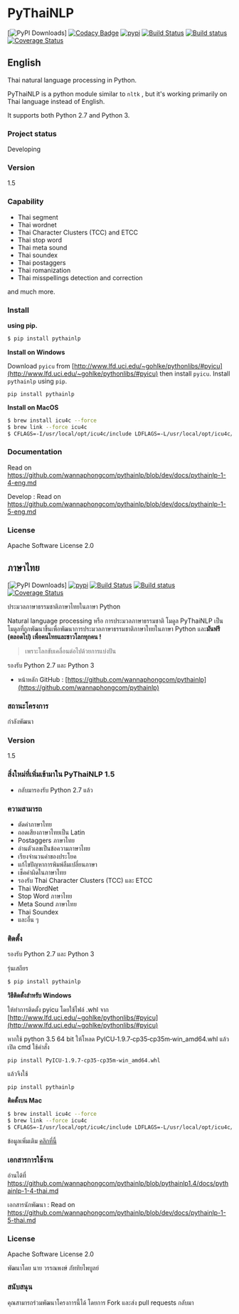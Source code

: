 # PyThaiNLP
[![PyPI Downloads](https://img.shields.io/pypi/dm/pythainlp.png)]
[![Codacy Badge](https://api.codacy.com/project/badge/Grade/50fa9d87f4fb4a95aac62b398aa374fa)](https://www.codacy.com/app/wannaphongcom/pythainlp?utm_source=github.com&utm_medium=referral&utm_content=wannaphongcom/pythainlp&utm_campaign=badger)
[![pypi](https://img.shields.io/pypi/v/pythainlp.svg)](https://pypi.python.org/pypi/pythainlp)
[![Build Status](https://travis-ci.org/wannaphongcom/pythainlp.svg?branch=develop)](https://travis-ci.org/wannaphongcom/pythainlp)
[![Build status](https://ci.appveyor.com/api/projects/status/uxerymgggp1uch0p?svg=true)](https://ci.appveyor.com/project/wannaphongcom/pythainlp)
[![Coverage Status](https://coveralls.io/repos/github/wannaphongcom/pythainlp/badge.svg?branch=pythainlp1.4)](https://coveralls.io/github/wannaphongcom/pythainlp?branch=pythainlp1.4)

## English

Thai natural language processing in Python.

PyThaiNLP is a python module similar to `nltk` , but it's working primarily on
Thai language instead of English.

It supports both Python 2.7 and Python 3.

### Project status

Developing

### Version

1.5

### Capability

- Thai segment
- Thai wordnet
- Thai Character Clusters (TCC) and ETCC
- Thai stop word
- Thai meta sound
- Thai soundex
- Thai postaggers
- Thai romanization
- Thai misspellings detection and correction

and much more.

### Install

**using pip.**

```sh
$ pip install pythainlp
```

**Install on  Windows**

Download `pyicu` from [http://www.lfd.uci.edu/~gohlke/pythonlibs/#pyicu](http://www.lfd.uci.edu/~gohlke/pythonlibs/#pyicu) then install `pyicu`. Install `pythainlp` using `pip`.

```
pip install pythainlp
```

**Install on MacOS**

```sh
$ brew install icu4c --force
$ brew link --force icu4c
$ CFLAGS=-I/usr/local/opt/icu4c/include LDFLAGS=-L/usr/local/opt/icu4c/lib pip install pythainlp
```

### Documentation

Read on https://github.com/wannaphongcom/pythainlp/blob/dev/docs/pythainlp-1-4-eng.md

Develop : Read on https://github.com/wannaphongcom/pythainlp/blob/dev/docs/pythainlp-1-5-eng.md

### License

Apache Software License 2.0

## ภาษาไทย

[![PyPI Downloads](https://img.shields.io/pypi/dm/pythainlp.png)]
[![pypi](https://img.shields.io/pypi/v/pythainlp.svg)](https://pypi.python.org/pypi/pythainlp)
[![Build Status](https://travis-ci.org/wannaphongcom/pythainlp.svg?branch=develop)](https://travis-ci.org/wannaphongcom/pythainlp)
[![Build status](https://ci.appveyor.com/api/projects/status/uxerymgggp1uch0p?svg=true)](https://ci.appveyor.com/project/wannaphongcom/pythainlp)
[![Coverage Status](https://coveralls.io/repos/github/wannaphongcom/pythainlp/badge.svg?branch=pythainlp1.4)](https://coveralls.io/github/wannaphongcom/pythainlp?branch=pythainlp1.4)

ประมวลภาษาธรรมชาติภาษาไทยในภาษา Python

Natural language processing หรือ การประมวลภาษาธรรมชาติ  โมดูล PyThaiNLP เป็นโมดูลที่ถูกพัฒนาขึ้นเพื่อพัฒนาการประมวลภาษาธรรมชาติภาษาไทยในภาษา Python และ**มันฟรี (ตลอดไป) เพื่อคนไทยและชาวโลกทุกคน !**

> เพราะโลกขับเคลื่อนต่อไปด้วยการแบ่งปัน

รองรับ Python 2.7 และ Python 3

  - หน้าหลัก GitHub :  [https://github.com/wannaphongcom/pythainlp](https://github.com/wannaphongcom/pythainlp)

### สถานะโครงการ

กำลังพัฒนา 

### Version
1.5

### สิ่งใหม่ที่เพิ่มเข้ามาใน PyThaiNLP 1.5

- กลับมารองรับ  Python 2.7 แล้ว

### ความสามารถ
  - ตัดคำภาษาไทย
  - ถอดเสียงภาษาไทยเป็น Latin
  - Postaggers ภาษาไทย
  - อ่านตัวเลขเป็นข้อความภาษาไทย
  - เรียงจำนวนคำของประโยค
  - แก้ไขปัญหาการพิมพ์ลืมเปลี่ยนภาษา
  - เช็คคำผิดในภาษาไทย
  - รองรับ  Thai Character Clusters (TCC) และ ETCC
  - Thai WordNet
  - Stop Word ภาษาไทย
  - Meta Sound ภาษาไทย
  - Thai Soundex
  - และอื่น ๆ 

### ติดตั้ง

รองรับ Python 2.7 และ Python 3

รุ่นเสถียร

```sh
$ pip install pythainlp
```

**วิธีติดตั้งสำหรับ Windows**

ให้ทำการติดตั้ง pyicu โดยใช้ไฟล์ .whl จาก [http://www.lfd.uci.edu/~gohlke/pythonlibs/#pyicu](http://www.lfd.uci.edu/~gohlke/pythonlibs/#pyicu) 

หากใช้ python 3.5 64 bit ให้โหลด PyICU‑1.9.7‑cp35‑cp35m‑win_amd64.whl แล้วเปิด cmd ใช้คำสั่ง

```
pip install PyICU‑1.9.7‑cp35‑cp35m‑win_amd64.whl
```

แล้วจึงใช้ 

```
pip install pythainlp
```

**ติดตั้งบน Mac**

```sh
$ brew install icu4c --force
$ brew link --force icu4c
$ CFLAGS=-I/usr/local/opt/icu4c/include LDFLAGS=-L/usr/local/opt/icu4c/lib pip install pythainlp
```

ข้อมูลเพิ่มเติม [คลิกที่นี้](https://medium.com/data-science-cafe/install-polyglot-on-mac-3c90445abc1f#.rdfrorxjx)


### เอกสารการใช้งาน

อ่านได้ที่ https://github.com/wannaphongcom/pythainlp/blob/pythainlp1.4/docs/pythainlp-1-4-thai.md

เอกสารนักพัฒนา : Read on https://github.com/wannaphongcom/pythainlp/blob/dev/docs/pythainlp-1-5-thai.md

### License

Apache Software License 2.0


พัฒนาโดย นาย วรรณพงษ์  ภัททิยไพบูลย์

### สนับสนุน

คุณสามารถร่วมพัฒนาโครงการนี้ได้ โดยการ Fork และส่ง pull requests กลับมา
